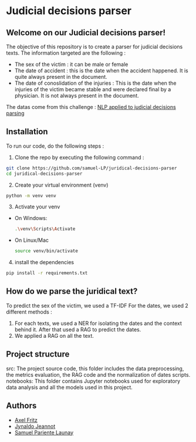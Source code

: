 # Judicial decisions parser

## Welcome on our Judicial decisions parser!

The objective of this repository is to create a parser for judicial decisions texts. 
The information targeted are the following :
- The sex of the victim : it can be male or female
- The date of accident : this is the date when the accident happened. It is quite always present in the document.
- The date of conoslidation of the injuries : This is the date when the injuries of the victim became stable and were declared final by a physician. It is not always present in the document.

The datas come from this challenge : [NLP applied to judicial decisions parsing](https://challengedata.ens.fr/participants/challenges/24/)

## Installation

To run our code, do the following steps : 

1. Clone the repo by executing the following command :

```bash
git clone https://github.com/samuel-LP/juridical-decisions-parser
cd juridical-decisions-parser
```

2. Create your virtual environment (venv) 

```bash
python -m venv venv
```

3. Activate your venv
- On Windows:

    ```bash
    .\venv\Scripts\Activate
    ```

- On Linux/Mac

    ```bash
    source venv/bin/activate
    ```

4. install the dependencies

```bash
pip install -r requirements.txt
```

## How do we parse the juridical text?

To predict the sex of the victim, we used a TF-IDF
For the dates, we used 2 different methods :
1. For each texts, we used a NER for isolating the dates and the context behind it. After that used a RAG to predict the dates.
2. We applied a RAG on all the text.

## Project structure

src: The project source code, this folder includes the data preprocessing, the metrics evaluation, the RAG code and the normalization of dates scripts.
notebooks: This folder contains Jupyter notebooks used for exploratory data analysis and all the models used in this project.

## Authors

- [Axel Fritz](https://github.com/AxelFritz2)
- [Jynaldo Jeannot](https://github.com/jeannoj99)
- [Samuel Pariente Launay](https://github.com/samuel-LP)
